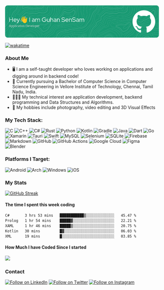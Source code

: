 ![Header](images/header.png)

[![wakatime](https://wakatime.com/badge/user/47552522-5c3d-4509-a300-fbac59edf0f4.svg)](https://wakatime.com/@47552522-5c3d-4509-a300-fbac59edf0f4)

### About Me

* 🖥️ I am a self-taught developer who loves working on applications and digging around in backend code!
* 📕 Currently pursuing a Bachelor of Computer Science in Computer Science Engineering in Vellore Institute of Technology, Chennai, Tamil Nadu, India.
* 🧑🏽‍💻 My technical interest are application development, backend programming and Data Structures and Algorithms.
* 📸 My hobbies include photography, video editing and 3D Visual Effects

### My Tech Stack:
![C](https://img.shields.io/badge/c-%2300599C.svg?style=for-the-badge&logo=c&logoColor=white)
![C++](https://img.shields.io/badge/c++-%2300599C.svg?style=for-the-badge&logo=c%2B%2B&logoColor=white)
![C#](https://img.shields.io/badge/c%23-%23239120.svg?style=for-the-badge&logo=c-sharp&logoColor=white)
![Rust](https://img.shields.io/badge/rust-%23000000.svg?style=for-the-badge&logo=rust&logoColor=white)
![Python](https://img.shields.io/badge/python-3670A0?style=for-the-badge&logo=python&logoColor=ffdd54)
![Kotlin](https://img.shields.io/badge/kotlin-%230095D5.svg?style=for-the-badge&logo=kotlin&logoColor=white)
![Gradle](https://img.shields.io/badge/Gradle-02303A.svg?style=for-the-badge&logo=Gradle&logoColor=white)
![Java](https://img.shields.io/badge/java-%23ED8B00.svg?style=for-the-badge&logo=java&logoColor=white)
![Dart](https://img.shields.io/badge/dart-%230175C2.svg?style=for-the-badge&logo=dart&logoColor=white)
![Go](https://img.shields.io/badge/go-%2300ADD8.svg?style=for-the-badge&logo=go&logoColor=white)
![Xamarin](https://img.shields.io/badge/Xamarin-3199DC?style=for-the-badge&logo=xamarin&logoColor=white)
![Tauri](https://img.shields.io/badge/tauri-%2324C8DB.svg?style=for-the-badge&logo=tauri&logoColor=%23FFFFFF)
![Swift](https://img.shields.io/badge/swift-F54A2A?style=for-the-badge&logo=swift&logoColor=white)
![MySQL](https://img.shields.io/badge/mysql-%2300f.svg?style=for-the-badge&logo=mysql&logoColor=white)
![Selenium](https://img.shields.io/badge/-selenium-%43B02A?style=for-the-badge&logo=selenium&logoColor=white)
![SQLite](https://img.shields.io/badge/sqlite-%2307405e.svg?style=for-the-badge&logo=sqlite&logoColor=white)
![Firebase](https://img.shields.io/badge/firebase-%23039BE5.svg?style=for-the-badge&logo=firebase)
![Markdown](https://img.shields.io/badge/markdown-%23000000.svg?style=for-the-badge&logo=markdown&logoColor=white)
![GitHub](https://img.shields.io/badge/github-%23121011.svg?style=for-the-badge&logo=github&logoColor=white)
![GitHub Actions](https://img.shields.io/badge/github%20actions-%232671E5.svg?style=for-the-badge&logo=githubactions&logoColor=white)
![Google Cloud](https://img.shields.io/badge/GoogleCloud-%234285F4.svg?style=for-the-badge&logo=google-cloud&logoColor=white)
![Figma](https://img.shields.io/badge/figma-%23F24E1E.svg?style=for-the-badge&logo=figma&logoColor=white)
![Blender](https://img.shields.io/badge/blender-%23F5792A.svg?style=for-the-badge&logo=blender&logoColor=white)



### Platforms I Target:
![Android](https://img.shields.io/badge/Android-3DDC84?style=for-the-badge&logo=android&logoColor=white)
![Arch](https://img.shields.io/badge/Arch%20Linux-1793D1?logo=arch-linux&logoColor=fff&style=for-the-badge)
![Windows](https://img.shields.io/badge/Windows-0078D6?style=for-the-badge&logo=windows&logoColor=white)
![iOS](https://img.shields.io/badge/iOS-000000?style=for-the-badge&logo=ios&logoColor=white)

### My Stats
[![GitHub Streak](https://github-readme-streak-stats.herokuapp.com?user=Guhan-SenSam&theme=vue-dark&mode=weekly)](https://git.io/streak-stats)

#### The time I spent this week coding
<!--START_SECTION:waka-->

```txt
C#       3 hrs 53 mins   ███████████▒░░░░░░░░░░░░░   45.47 %
Prolog   1 hr 54 mins    █████▓░░░░░░░░░░░░░░░░░░░   22.21 %
XAML     1 hr 46 mins    █████▒░░░░░░░░░░░░░░░░░░░   20.75 %
Kotlin   30 mins         █▓░░░░░░░░░░░░░░░░░░░░░░░   06.03 %
XML      19 mins         █░░░░░░░░░░░░░░░░░░░░░░░░   03.85 %
```

<!--END_SECTION:waka-->

#### How Much I have Coded Since I started
<a href="https://wakatime.com"><img src="https://wakatime.com/share/@Guhan_SenSam/4b04fa1d-952f-45ab-9d07-ce16bc410915.png" /></a>

### Contact

<a href="https://www.linkedin.com/in/guhan-sambandam"><img title="Follow on LinkedIn" src="https://img.shields.io/badge/LinkedIn-0077B5?style=for-the-badge&logo=linkedin&logoColor=white"/></a>
<a href="[https://mobile.twitter.com/gsensam"><img title="Follow on Twitter" src="https://img.shields.io/badge/Twitter-%231DA1F2.svg?style=for-the-badge&logo=Twitter&logoColor=white"/></a>
<a href="https://www.instagram.com/guhan_sensam/"><img title="Follow on Instagram" src="https://img.shields.io/badge/Instagram-%23E4405F.svg?style=for-the-badge&logo=Instagram&logoColor=white"/></a>


